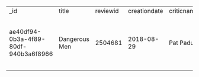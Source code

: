 <table><tr><td>_id</td><td>title</td><td>reviewid</td><td>creationdate</td><td>criticname</td><td>originalscore</td><td>reviewstate</td><td>reviewtext</td></tr><tr><td>ae40df94-0b3a-4f89-80df-940b3a6f8966</td><td>Dangerous Men</td><td>2504681</td><td>2018-08-29</td><td>Pat Padua</td><td/><td>fresh</td><td>Its clumsy determination is endearing and sometimes wildly entertaining</td></tr></table>